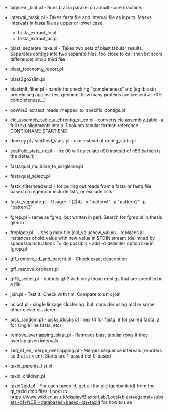 * bigmem_blat.pl - Runs blat in parallel on a multi-core machine.

* interval_mask.pl - Takes fasta file and interval file as inputs.
Masks intervals in fasta file as upper or lower case
  * fasta_extract_lc.pl
  * fasta_extract_uc.pl

* blast_separate_taxa.pl - Takes two sets of blast tabular results.
Separates contigs into two separate files, too close to call (min bit
score difference) into a third file

* blast_taxonomy_report.pl

* blast2go2slim.pl

* blastm8_filter.pl - handy for checking "completeness" etc (eg
tblastn protein seq against test genome, how many proteins are present
at 70% completeness...)

* bowtie2_extract_reads_mapped_to_specific_contigs.pl

* clc_assembly_table_a_chrontig_st_en.pl - converts clc assembly_table
-a full text alignments into a 3 column tabular format: reference
CONTIGNAME START END

* donkey.pl / scaffold_stats.pl - use instead of contig_stats.pl

* scaffold_stats_nx.pl - -nx 90 will calculate n90 instead of n50
(which is the default)

* fastaqual_multiline_to_singleline.pl

* fastaqual_select.pl

* fastx_filterheader.pl - for pulling out reads from a fasta or fastq
file based on regexp or include lists, or exclude lists

* fastx_separate.pl - Usage: -l [2|4] -p "pattern1" -p "pattern2" -p
"pattern3" <STDIN>

* fgrep.pl - same as fgrep, but written in perl. Search for fgrep.pl
in thesis github

* freplace.pl - Uses a map file (old_value<tab>new_value) - replaces
all instances of old_value with new_value in STDIN stream (delimited
by spaces/punctuation). To do possibly - add -d delimiter option like
in fgrep.pl

* gff_remove_id_and_parent.pl - Check exact description

* gff_remove_orphans.pl

* gff3_select.pl - outputs gff3 with only those contigs that are
specified in a file

* join.pl - Test it. Check with tim. Compare to unix join

* nclust.pl - single linkage clustering. but, consider using mcl or
some other clever clusterer

* pick_random.pl - picks blocks of lines (4 for fastq, 8 for paired
fastq, 2 for single line fasta, etc)

* remove_overlapping_blast.pl - Removes blast tabular rows if they
overlap given intervals

* seq_st_en_merge_overlapping.pl - Merges sequence intervals (reorders
so that st < en). Starts are 1-based not 0-based

* taxid_parents_list.pl

* taxid_children.pl

* taxid2gid.pl - For each taxon id, get all the gid (genbank id) from
the gi_taxid dmp files. Look up
https://www.wiki.ed.ac.uk/display/BlaxterLab/Local+blast+against+subsets+of+NCBI+databases+based+on+taxid
for how to use
